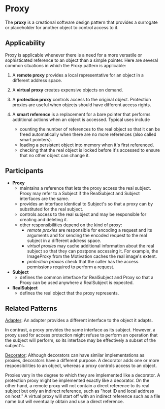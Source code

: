 # Proxy

The **proxy** is a creational software design pattern that provides a surrogate or placeholder for another object to control access to it.

## Applicability

Proxy is applicable whenever there is a need for a more versatile or sophisticated
reference to an object than a simple pointer. Here are several common situations
in which the Proxy pattern is applicable:

1. A **remote proxy** provides a local representative for an object in a different
address space.

2. A **virtual proxy** creates expensive objects on demand.

3. A **protection proxy** controls access to the original object. Protection
proxies are useful when objects should have different access rights.

4. A **smart reference** is a replacement for a bare pointer that performs
additional actions when an object is accessed. Typical uses include
   * counting the number of references to the real object so that it can
be freed automatically when there are no more references (also called
smart pointers).
   * loading a persistent object into memory when it's first referenced.
   * checking that the real object is locked before it's accessed to ensure
that no other object can change it.

## Participants

* **Proxy**
  * maintains a reference that lets the proxy access the real subject. Proxy may refer to a Subject if the RealSubject and Subject interfaces are the same.
  * provides an interface identical to Subject's so that a proxy can by substituted for the real subject.
  * controls access to the real subject and may be responsible for creating and deleting it.
  * other responsibilities depend on the kind of proxy:
    * *remote proxies* are responsible for encoding a request and its arguments and for sending the encoded request to the real subject in a different address space.
    * *virtual proxies* may cache additional information about the real subject so that they can postpone accessing it. For example, the ImageProxy from the Motivation caches the real image's extent.
    * *protection proxies* check that the caller has the access permissions required to perform a request.
* **Subject**
  * defines the common interface for RealSubject and Proxy so that a Proxy can be used anywhere a RealSubject is expected.
* **RealSubject**
  * defines the real object that the proxy represents.

## Related Patterns

[Adapter](adapter.md): An adapter provides a different interface to the object it adapts.

In contrast, a proxy provides the same interface as its subject. However, a proxy used for access protection might refuse to perform an operation that the subject will perform, so its interface may be effectively a subset of the subject's.

[Decorator](decorator.md): Although decorators can have similar implementations as proxies, decorators have a different purpose. A decorator adds one or more responsibilities to an object, whereas a proxy controls access to an object.

Proxies vary in the degree to which they are implemented like a decorator. A protection proxy might be implemented exactly like a decorator. On the other hand, a remote proxy will not contain a direct reference to its real subject but only an indirect reference, such as "host ID and local address on host." A virtual proxy will start off with an indirect reference such as a file name but will
eventually obtain and use a direct reference.
